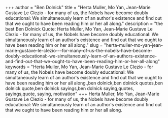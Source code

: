 +++
author = "Ben Dolnick"
title = "Herta Muller, Mo Yan, Jean-Marie Gustave Le Clezio - for many of us, the Nobels have become doubly educational: We simultaneously learn of an author's existence and find out that we ought to have been reading him or her all along."
description = "the best Ben Dolnick Quote: Herta Muller, Mo Yan, Jean-Marie Gustave Le Clezio - for many of us, the Nobels have become doubly educational: We simultaneously learn of an author's existence and find out that we ought to have been reading him or her all along."
slug = "herta-muller-mo-yan-jean-marie-gustave-le-clezio---for-many-of-us-the-nobels-have-become-doubly-educational:-we-simultaneously-learn-of-an-authors-existence-and-find-out-that-we-ought-to-have-been-reading-him-or-her-all-along"
keywords = "Herta Muller, Mo Yan, Jean-Marie Gustave Le Clezio - for many of us, the Nobels have become doubly educational: We simultaneously learn of an author's existence and find out that we ought to have been reading him or her all along.,ben dolnick,ben dolnick quotes,ben dolnick quote,ben dolnick sayings,ben dolnick saying,quotes, sayings,quote, saying, motivation"
+++
Herta Muller, Mo Yan, Jean-Marie Gustave Le Clezio - for many of us, the Nobels have become doubly educational: We simultaneously learn of an author's existence and find out that we ought to have been reading him or her all along.
